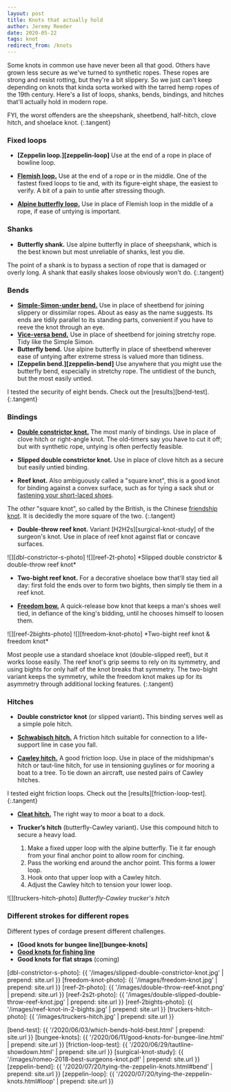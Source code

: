 ```yaml
---
layout: post
title: Knots that actually hold
author: Jeremy Reeder
date: 2020-05-22
tags: knot
redirect_from: /knots
---
```


Some knots in common use have never been all that good. Others have grown less
secure as we've turned to synthetic ropes. These ropes are strong and resist
rotting, but they're a bit slippery. So we just can't keep depending on knots
that kinda sorta worked with the tarred hemp ropes of the 19th century. Here's
a list of loops, shanks, bends, bindings, and hitches that'll actually hold in
modern rope.

FYI, the worst offenders are the sheepshank, sheetbend, half-hitch, clove
hitch, and shoelace knot.
{:.tangent}


### Fixed loops

- **[Zeppelin loop.][zeppelin-loop]**
Use at the end of a rope in place of bowline loop.

- **[Flemish loop.][flemish-loop]**
Use at the end of a rope or in the middle.  One of the fastest fixed loops to
tie and, with its figure-eight shape, the easiest to verify. A bit of a pain to
untie after stressing though.

- **[Alpine butterfly loop.][butterfly-loop]**
Use in place of Flemish loop in the middle of a rope, if ease of untying is
important.


### Shanks
- **Butterfly shank.**
Use alpine butterfly in place of sheepshank, which is the best known but most
unreliable of shanks, lest you die.

The point of a shank is to bypass a section of rope that is damaged or overly
long. A shank that easily shakes loose obviously won't do.
{:.tangent}


### Bends
- **[Simple-Simon-under bend.][simple-simon-under]**
Use in place of sheetbend for joining slippery or dissimilar ropes. About as
easy as the name suggests. Its ends are tidily parallel to its standing parts,
convenient if you have to reeve the knot through an eye.
- **[Vice-versa bend.][vice-versa-bend]**
Use in place of sheetbend for joining stretchy rope. Tidy like the Simple
Simon.
- **Butterfly bend.**
Use alpine butterfly in place of sheetbend wherever ease of untying after
extreme stress is valued more than tidiness.
- **[Zeppelin bend.][zeppelin-bend]**
Use anywhere that you might use the butterfly bend, especially in stretchy
rope. The untidiest of the bunch, but the most easily untied.

I tested the security of eight bends. Check out the [results][bend-test].
{:.tangent}


### Bindings
- **[Double constrictor knot.][double-constrictor]**
The most manly of bindings. Use in place of clove hitch or right-angle knot.
The old-timers say you have to cut it off; but with synthetic rope, untying is
often perfectly feasible.

- **Slipped double constrictor knot.**
Use in place of clove hitch as a secure but easily untied binding.

- **Reef knot.**
Also ambiguously called a "square knot", this is a good knot for binding
against a convex surface, such as for tying a sack shut or [fastening your
short-laced shoes][short-shoelaces].

The _other_ "square knot", so called by the British, is the Chinese [friendship
knot][friendship-knot]. It is decidedly the more square of the two.
{:.tangent}

- **Double-throw reef knot.**
Variant [H2H2s][surgical-knot-study] of the surgeon's knot. Use in place of
reef knot against flat or concave surfaces.

<div class="gallery" markdown="1">
![][dbl-constrictor-s-photo]
![][reef-2t-photo]
*Slipped double constrictor & double-throw reef knot*
</div>

- **Two-bight reef knot.**
For a decorative shoelace bow that'll stay tied all day: first fold the ends
over to form two bights, then simply tie them in a reef knot.

- **[Freedom bow.][freedom-bow]**
A quick-release bow knot that keeps a man's shoes well tied, in defiance of the
king's bidding, until he chooses himself to loosen them.

<div class="gallery" markdown="1">
![][reef-2bights-photo]
![][freedom-knot-photo]
*Two-bight reef knot & freedom knot*
</div>

Most people use a standard shoelace knot (double-slipped reef), but it works
loose easily. The reef knot's grip seems to rely on its symmetry, and using
bights for only half of the knot breaks that symmetry. The two-bight variant
keeps the symmetry, while the freedom knot makes up for its asymmetry through
additional locking features.
{:.tangent}


### Hitches

- **Double constrictor knot** (or slipped variant)**.**
This binding serves well as a simple pole hitch.

- **[Schwabisch hitch.][schwabisch-hitch]**
A friction hitch suitable for connection to a life-support line in case you
fall.

- **[Cawley hitch.][cawley-hitch]**
A good friction loop. Use in place of the midshipman's hitch or taut-line
hitch, for use in tensioning guylines or for mooring a boat to a tree. To tie
down an aircraft, use nested pairs of Cawley hitches.

I tested eight friction loops. Check out the [results][friction-loop-test].
{:.tangent}

- **[Cleat hitch.][cleat-hitch]**
The right way to moor a boat to a dock.

- **Trucker’s hitch** (butterfly-Cawley variant)**.**
Use this compound hitch to secure a heavy load.

	1. Make a fixed upper loop with the alpine butterfly. Tie it far enough from your final anchor point to allow room for cinching.
	2. Pass the working end around the anchor point. This forms a lower loop.
	3. Hook onto that upper loop with a Cawley hitch.
	4. Adjust the Cawley hitch to tension your lower loop.

![][truckers-hitch-photo]
*Butterfly-Cawley trucker's hitch*


### Different strokes for different ropes

Different types of cordage present different challenges.

- **[Good knots for bungee line][bungee-knots]**
- **[Good knots for fishing line][fishing-knots]**
- **Good knots for flat straps** (coming)


[dbl-constrictor-s-photo]: {{ '/images/slipped-double-constrictor-knot.jpg'       | prepend: site.url }}
[freedom-knot-photo]:      {{ '/images/freedom-knot.jpg'                          | prepend: site.url }}
[reef-2t-photo]:           {{ '/images/double-throw-reef-knot.png'                | prepend: site.url }}
[reef-2s2t-photo]:         {{ '/images/double-slipped-double-throw-reef-knot.jpg' | prepend: site.url }}
[reef-2bights-photo]:      {{ '/images/reef-knot-in-2-bights.jpg'                 | prepend: site.url }}
[truckers-hitch-photo]:    {{ '/images/truckers-hitch.jpg'                        | prepend: site.url }}

[bend-test]:           {{ '/2020/06/03/which-bends-hold-best.html'         | prepend: site.url }}
[bungee-knots]:        {{ '/2020/06/11/good-knots-for-bungee-line.html'    | prepend: site.url }}
[friction-loop-test]:  {{ '/2020/06/29/tautline-showdown.html'             | prepend: site.url }}
[surgical-knot-study]: {{ '/images/romeo-2018-best-surgeons-knot.pdf'      | prepend: site.url }}
[zeppelin-bend]:       {{ '/2020/07/20/tying-the-zeppelin-knots.html#bend' | prepend: site.url }}
[zeppelin-loop]:       {{ '/2020/07/20/tying-the-zeppelin-knots.html#loop' | prepend: site.url }}

[butterfly-bend]:     https://www.netknots.com/rope_knots/alpine-butterfly-bend
[butterfly-loop]:     https://www.netknots.com/rope_knots/butterfly-knot
[cawley-hitch]:       https://en.wikipedia.org/wiki/Adjustable_grip_hitch
[cleat-hitch]:        https://riggingdoctor.com/life-aboard/2016/1/11/cleat-hitch
[double-constrictor]: https://captnmike.com/2011/10/15/double-constrictor/
[fishing-knots]:      https://lmtribune.com/outdoors/better-knots-mean-more-fishing-stories-will-have-happy-endings/article_4d010c43-2181-5531-b6a3-5f79b58f0815.html
[flemish-loop]:       https://www.netknots.com/rope_knots/figure-eight
[freedom-bow]:        https://fieggen.com/shoelace/freedomknotflipbook.htm
[friendship-knot]:    https://en.wikipedia.org/wiki/Friendship_knot
[schwabisch-hitch]:   https://www.netknots.com/rope_knots/schwabisch-hitch
[short-shoelaces]:    http://shortshoelaces.jackdesert.com/
[simple-simon-under]: https://en.wikipedia.org/wiki/Simple_Simon_under
[vice-versa-bend]:    https://en.wikipedia.org/wiki/Reever_Knot
